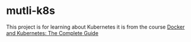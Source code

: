 # mutli-k8s

This project is for learning about Kubernetes it is from the course [Docker and Kubernetes: The Complete Guide
](https://www.udemy.com/course/docker-and-kubernetes-the-complete-guide/)
